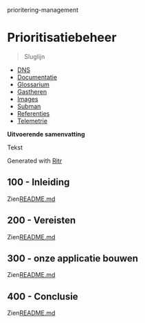 prioritering-management

# Prioritisatiebeheer

> Sluglijn

-   [DNS](./DNS.md)
-   [Documentatie](./DOCUMENTATION.md)
-   [Glossarium](./GLOSSARY.md)
-   [Gastheren](./HOSTS.md)
-   [Images](./IMAGES.md)
-   [Subman](./PODMAN.md)
-   [Referenties](./REFERENCES.md)
-   [Telemetrie](./TELEMETRY.md)

**Uitvoerende samenvatting**

Tekst

Generated with [Ritr](https://app.rytr.me)

## 100 - Inleiding

Zien[README.md](./100/README.md)

## 200 - Vereisten

Zien[README.md](./200/README.md)

## 300 - onze applicatie bouwen

Zien[README.md](./300/README.md)

## 400 - Conclusie

Zien[README.md](./400/README.md)
